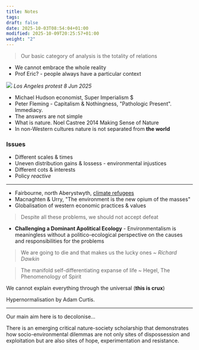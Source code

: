 ```yaml
---
title: Notes
tags:
draft: false
date: 2025-10-03T08:54:04+01:00
modified: 2025-10-09T20:25:57+01:00
weight: "2"
---
```

> Our basic category of analysis is the totality of relations

- We cannot embrace the whole reality
- Prof Eric? - people always have a particular context
 
![](https://res.cloudinary.com/growdigital/image/upload/w_480/v1759699467/250608-barbara-davidson-usa-migration-protest-los-angeles.webp)
*Los Angeles protest 8 Jun 2025*

- Michael Hudson economist, Super Imperialism $
- Peter Fleming - Capitalism & Nothingness, "Pathologic Present". Immediacy.
- The answers are not simple
- What is nature. Noel Castree 2014 Making Sense of Nature
- In non-Western cultures nature is not separated from **the world**
### Issues
- Different scales & times
- Uneven distribution gains & lossess - environmental injustices
- Different cots & interests
- Policy *reactive*
---
- Fairbourne, north Aberystwyth, [climate refugees](https://www.walesonline.co.uk/news/wales-news/what-next-welsh-village-surrounded-32398917)
- Macnaghten & Urry, "The environment is the new opium of the masses"
- Globalisation of western economic practices & values

> Despite all these problems, we should not accept defeat

- **Challenging a Dominant Apolitical Ecology** - Environmentalism is meaningless without a politico-ecological perspective on the causes and responsibilities for the problems

> We are going to die and that makes us the lucky ones
*~ Richard Dawkin*

> The manifold self-differentiating expanse of life
~ Hegel, The Phenomenology of Spirit

We cannot explain everything through the universal (**this is crux**)

Hypernormalisation by Adam Curtis.

---

Our main aim here is to decolonise…

There is an emerging critical nature-society scholarship that demonstrates how socio-environmental dilemmas are not only sites of dispossession and exploitation but are also sites of hope, experimentation and resistance. 